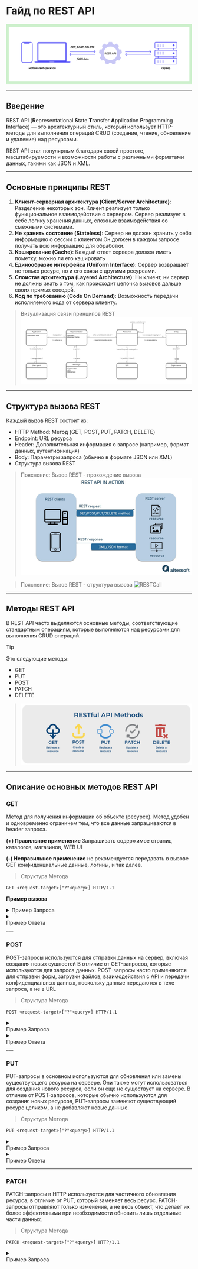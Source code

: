 # Гайд по REST API

![RESTVisual](https://github.com/archdocspec/featuredocumentation/blob/main/general_documentation/assets/rest-api-1.png)

-------

## Введение

REST API (**R**epresentational **S**tate **T**ransfer **A**pplication **P**rogramming **I**nterface) — это архитектурный стиль, который использует HTTP-методы для выполнения операций CRUD (создание, чтение, обновление и удаление) над ресурсами. 


REST API стал популярным благодаря своей простоте, масштабируемости и возможности работы с различными форматами данных, такими как JSON и XML.

-------

## Основные принципы REST

1. **Клиент-серверная архитектура (Client/Server Architecture)**: Разделение некоторых зон. Клиент реализует только функциональное взаимодействие с сервером. Сервер реализует в себе логику хранения данных, сложные взаимодействия со смежными системами.
2. **Не хранить состояние (Stateless)**: Cервер не должен хранить у себя информацию о сессии с клиентом.Он должен в каждом запросе получать всю информацию для обработки.
3. **Кэширование (Cache)**: Каждый ответ сервера должен иметь пометку, можно ли его кэшировать
4. **Единообразие интерфейса (Uniform Interface)**: Сервер возвращает не только ресурс, но и его связи с другими ресурсами.
5. **Слоистая архитектура (Layered Architecture)**: Ни клиент, ни сервер не должны знать о том, как происходит цепочка вызовов дальше своих прямых соседей.
6. **Код по требованию (Code On Demand)**: Возможность передачи исполняемого кода от сервера клиенту.

>Визуализация связи принципов REST
>![RESTArc](https://github.com/archdocspec/featuredocumentation/blob/main/general_documentation/assets/RESTArch.jpg)

-------

## Структура вызова REST


Каждый вызов REST состоит из:

* HTTP Method: Метод (GET, POST, PUT, PATCH, DELETE)
* Endpoint: URL ресурса
* Header: Дополнительная информация о запросе (например, формат данных, аутентификация)
* Body: Параметры запроса (обычно в формате JSON или XML)
* Структура вызова REST

>Пояснение: Вызов REST - прохождение вызова
>![RESTCall](https://github.com/archdocspec/featuredocumentation/blob/main/general_documentation/assets/RESTdescr.jpg)

>Пояснение: Вызов REST - структура вызова
>![RESTCall](https://github.com/archdocspec/featuredocumentation/blob/main/general_documentation/assets/RESTSTRUCTUREDETAILED.png)

-------

## Методы REST API

В REST API часто выделяются основные методы, соответствующие стандартным операциям, которые выполняются над ресурсами для выполнения CRUD операций.
>[!TIP]
>Это следующие методы:
>* GET
>* PUT
>* POST
>* PATCH
>* DELETE

>![RESTMethods.jpg](https://github.com/archdocspec/featuredocumentation/blob/main/general_documentation/assets/RESTMethods.png)

-------

## Описание основных методов REST API

### GET 

Метод для получения информации об объекте (ресурсе).
Метод удобен  и одновременно ограничем тем, что все данные запрашиваются в header запроса.

**(+) Правильное применение**
Запрашивать содержимое страниц каталогов, магазинов, WEB UI

**(-) Неправильное применение**
не рекомендуется передавать в вызове GET конфиденциальные данные, логины, и так далее.

> Структура Метода
```
GET <request-target>["?"<query>] HTTP/1.1
```

**Пример вызова**

<details>
  <summary> Пример Запроса </summary>
```
GET /contact HTTP/1.1
Host: example.com
User-Agent: curl/8.6.0
Accept: */*
```
</details>

<details>
  <summary><br>Пример Ответа</br></summary			   
```
HTTP/1.1 200 OK
Content-Type: text/html; charset=UTF-8
Date: Fri, 21 Jun 2024 14:18:33 GMT
Last-Modified: Thu, 17 Oct 2019 07:18:26 GMT
Content-Length: 1234
<!doctype html>
<!-- HTML content follows -->
```
</details>
___

###  POST

POST-запросы используются для отправки данных на сервер, включая создания новых сущностей
В отличие от GET-запросов, которые используются для запроса данных.
POST-запросы часто применяются для отправки форм, загрузки файлов, взаимодействия с API и передачи конфиденциальных данных, поскольку данные передаются в теле запроса, а не в URL

> Структура Метода
```
POST <request-target>["?"<query>] HTTP/1.1
```

<details>
  <summary><br>Пример Запроса</br></summary>		    
```
POST /test HTTP/1.1
Host: example.com
Content-Type: application/x-www-form-urlencoded
Content-Length: 27
field1=value1&field2=value2
```
</details>

<details>
  <summary><br>Пример Ответа</br></summary
			  
  
```
POST /test HTTP/1.1
Host: example.com
Content-Type: multipart/form-data;boundary="delimiter12345"

--delimiter12345
Content-Disposition: form-data; name="field1"

value1
--delimiter12345
Content-Disposition: form-data; name="field2"; filename="example.txt"

value2
--delimiter12345--
```

</details>
___

###  PUT

PUT-запросы в основном используются для обновления или замены существующего ресурса на сервере. 
Они также могут использоваться для создания нового ресурса, если он еще не существует на сервере. 
В отличие от POST-запросов, которые обычно используются для создания новых ресурсов, PUT-запросы заменяют существующий ресурс целиком, а не добавляют новые данные. 

> Структура Метода
```
PUT <request-target>["?"<query>] HTTP/1.1
```

<details>
  <summary><br>Пример Запроса</br></summary>	  
  
```
PUT /new.html HTTP/1.1
Host: example.com
Content-type: text/html
Content-length: 16

<p>New File</p>
```

</details>

<details>
  <summary><br>Пример Ответа</br></summary>
	  
```
HTTP/1.1 201 Created
Content-Location: /new.html
```
</details>

___

### PATCH

PATCH-запросы в HTTP используются для частичного обновления ресурса, в отличие от PUT, который заменяет весь ресурс. PATCH-запросы отправляют только изменения, а не весь объект, что делает их более эффективными при необходимости обновить лишь отдельные части данных. 

> Структура Метода
```
PATCH <request-target>["?"<query>] HTTP/1.1
```

<details>
  <summary><br>Пример Запроса</br></summary>
```
PATCH /users/123 HTTP/1.1
Host: example.com
Content-Type: application/json
Content-Length: 27
Authorization: Bearer ABC123

{
  "status": "suspended"
}
```
</details>



<details>
  <summary><br>Пример Ответа</br></summary
```
HTTP/1.1 204 No Content
Content-Location: /users/123
ETag: "e0023aa4f"
```
</details>
___

#### DELETE

Метод DELETE в REST используется для удаления конкретного ресурса на сервере.
Он отправляется на URL ресурса, который нужно удалить, и, если ресурс существует, он будет удален. 

> Структура Метода
```
DELETE <request-target>["?"<query>] HTTP/1.1
```

<details>
  <summary><br>Пример Запроса</br></summary>
```
DELETE /file.html HTTP/1.1
Host: example.com
```
</details>


<details>
  <summary><br>Пример Ответа</br></summary	    
```
HTTP/1.1 204 No Content
Date: Wed, 04 Sep 2024 10:16:04 GMT
```

</details>

-------

## Справочник по HTTP Кодам ответов

Справочный материал по HTTP кодам, приходящим в ответах на REST запросы

### Успешные ответы (200)

| Код   | Статус                  | Описание                                      |
|-------|-------------------------|-----------------------------------------------|
| 200 | OK                      | Запрос успешно выполнен.                     |
| 201 | Created                 | Запрос успешно выполнен, ресурс создан.      |
| 204 | No Content              | Запрос успешно выполнен, но нет содержимого. |
| 206 | Partial Content         | Запрос выполнен частично.                     |

### Сообщения о перенаправлении (300)

| Код   | Статус                  | Описание                                      |
| 300 | Multiple Choices        | Запрос имеет несколько возможных ответов.    |
| 301 | Moved Permanently       | Запрашиваемый ресурс был перемещен навсегда. |
| 302 | Found                   | Запрашиваемый ресурс временно доступен по другому URL. |
| 303 | See Other               | Для получения ответа следует использовать другой URL. |
| 304 | Not Modified            | Ресурс не был изменен с последнего запроса.  |
| 307 | Temporary Redirect      | Временный редирект на другой URL.            |

### Ошибки клиента (400)

| Код   | Статус                  | Описание                                      |
| 400 | Bad Request             | Сервер не может обработать запрос из-за неверного синтаксиса. |
| 401 | Unauthorized            | Запрос требует аутентификации.                |
| 403 | Forbidden               | Сервер понял запрос, но отказывается его выполнять. |
| 404 | Not Found               | Запрашиваемый ресурс не найден.               |
| 405 | Method Not Allowed      | Метод, указанный в запросе, не поддерживается для данного ресурса. |
| 408 | Request Timeout         | Время ожидания запроса истекло.               |

### Ошибки сервера (500)

| Код   | Статус                  | Описание                                      |
| 500 | Internal Server Error   | Внутренняя ошибка сервера.                    |
| 501 | Not Implemented         | Сервер не поддерживает функциональность, необходимую для выполнения запроса. |
| 502 | Bad Gateway             | Сервер, действующий как шлюз, получил недопустимый ответ от вышестоящего сервера. |
| 503 | Service Unavailable     | Сервер временно недоступен (например, из-за перегрузки или обслуживания). |
| 504 | Gateway Timeout         | Время ожидания ответа от вышестоящего сервера истекло. |

-------
                
## Заключение

REST API является мощным инструментом для взаимодействия между клиентом и сервером. 
Его принципы и методы позволяют создавать гибкие и масштабируемые приложения. 
Для более подробной информации о REST API и его методах, вы можете ознакомиться с документацией.
https://developer.mozilla.org/en-US/docs/Web/HTTP/Methods
